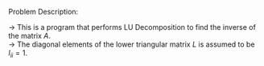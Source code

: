 Problem Description:  

-> This is a program that performs LU Decomposition to find the inverse of the matrix $A$.  
-> The diagonal elements of the lower triangular matrix $L$ is assumed to be $l_{ii} = 1$.  
